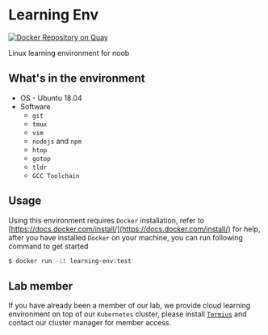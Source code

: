 # Learning Env

[![Docker Repository on Quay](https://quay.io/repository/goiiot/learning-env/status "Docker Repository on Quay")](https://quay.io/repository/goiiot/learning-env)

Linux learning environment for noob

## What's in the environment


- OS - Ubuntu 18.04
- Software
    - `git`
    - `tmux`
    - `vim`
    - `nodejs` and `npm`
    - `htop`
    - `gotop`
    - `tldr`
    - `GCC Toolchain`

## Usage

Using this environment requires `Docker` installation, refer to [https://docs.docker.com/install/](https://docs.docker.com/install/) for help, after you have installed `Docker` on your machine, you can run following command to get started

```bash
$ docker run -it learning-env:test
```

## Lab member

If you have already been a member of our lab, we provide cloud learning environment on top of our `Kubernetes` cluster, please install [`Termius`](https://www.termius.com/) and contact our cluster manager for member access.
